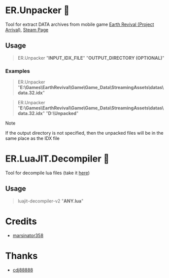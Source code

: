 # ER.Unpacker :see_no_evil:
Tool for extract DATA archives from mobile game [Earth Revival (Project Arrival)](https://sf.nvsgames.com), [Steam Page](https://store.steampowered.com/app/2057470/Earth_Revival)

## Usage
> ER.Unpacker "**INPUT_IDX_FILE**" "**OUTPUT_DIRECTORY (OPTIONAL)**"

### Examples
> ER.Unpacker "**E:\Games\EarthRevival\Game\Game_Data\StreamingAssets\datas\data.32.idx**"

> ER.Unpacker "**E:\Games\EarthRevival\Game\Game_Data\StreamingAssets\datas\data.32.idx**" "**D:\Unpacked**"

> [!note]
> If the output directory is not specified, then the unpacked files will be in the same place as the IDX file

# ER.LuaJIT.Decompiler :see_no_evil:
Tool for decompile lua files (take it [here](https://github.com/marsinator358/luajit-decompiler-v2/issues/68#issuecomment-2990486852))

## Usage
> luajit-decompiler-v2 "**ANY.lua**"

# Credits

* [marsinator358](https://github.com/marsinator358)

# Thanks

* [cdj88888](https://github.com/cdj88888)